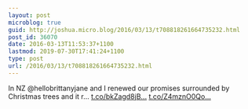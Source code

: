 ```yaml
---
layout: post
microblog: true
guid: http://joshua.micro.blog/2016/03/13/t708818261664735232.html
post_id: 36070
date: 2016-03-13T11:53:37+1100
lastmod: 2019-07-30T17:41:24+1100
type: post
url: /2016/03/13/t708818261664735232.html
---
```

In NZ @hellobrittanyjane and I renewed our promises surrounded by Christmas trees and it r… [t.co/bkZagd8jB...](https://t.co/bkZagd8jBC) [t.co/Z4mznO0Qo...](https://t.co/Z4mznO0Qoo)

